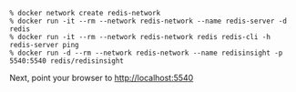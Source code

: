 ```console
% docker network create redis-network
% docker run -it --rm --network redis-network --name redis-server -d redis
% docker run -it --rm --network redis-network redis redis-cli -h redis-server ping
% docker run -d --rm --network redis-network --name redisinsight -p 5540:5540 redis/redisinsight
```

Next, point your browser to [http://localhost:5540](http://localhost:5540)

